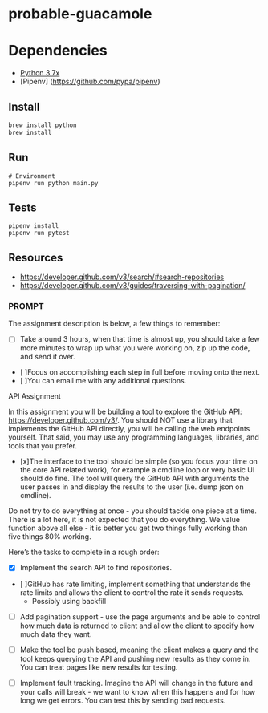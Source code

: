 # probable-guacamole

# Dependencies 
- [Python 3.7x](https://www.python.org/downloads/)
- [Pipenv] (https://github.com/pypa/pipenv)

##

## Install
```bash
brew install python
brew install
```
## Run
```
# Environment 
pipenv run python main.py 
```

## Tests
```
pipenv install
pipenv run pytest
```

## Resources
- https://developer.github.com/v3/search/#search-repositories
- https://developer.github.com/v3/guides/traversing-with-pagination/

### PROMPT
The assignment description is below, a few things to remember:
- [ ] Take around 3 hours, when that time is almost up, you should take a few more minutes to wrap up what you were working on, zip up the code, and send it over.
- [ ]Focus on accomplishing each step in full before moving onto the next.
- [ ]You can email me with any additional questions.

API Assignment

In this assignment you will be building a tool to explore the GitHub API: https://developer.github.com/v3/. You should NOT use a library that implements the GitHub API directly, you will be calling the web endpoints yourself. That said, you may use any programming languages, libraries, and tools that you prefer.


- [x]The interface to the tool should be simple (so you focus your time on the core API related work), for example a cmdline loop or very basic UI should do fine. The tool will query the GitHub API with arguments the user passes in and display the results to the user (i.e. dump json on cmdline).


Do not try to do everything at once - you should tackle one piece at a time. There is a lot here, it is not expected that you do everything. We value function above all else - it is better you get two things fully working than five things 80% working.


Here’s the tasks to complete in a rough order:

- [x] Implement the search API to find repositories.

- [ ]GitHub has rate limiting, implement something that understands the rate limits and allows the client to control the rate it sends requests.
    - Possibly using backfill

- [ ] Add pagination support - use the page arguments and be able to control how much data is returned to client and allow the client to specify how much data they want.

- [ ] Make the tool be push based, meaning the client makes a query and the tool keeps querying the API and pushing new results as they come in. You can treat pages like new results for testing.

- [ ] Implement fault tracking. Imagine the API will change in the future and your calls will break - we want to know when this happens and for how long we get errors. You can test this by sending bad requests.


